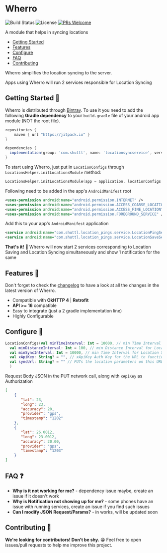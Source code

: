 

# Wherro

![Build Status](https://travis-ci.org/ChuckerTeam/chucker.svg?branch=master) ![License](https://img.shields.io/github/license/ChuckerTeam/Chucker.svg) [![PRs Welcome](https://img.shields.io/badge/PRs-welcome-orange.svg)](http://makeapullrequest.com)

A module that helps in syncing locations

* [Getting Started](#getting-started-)
* [Features](#features-)
* [Configure](#configure-)
* [FAQ](#faq-)
* [Contributing](#contributing-)

Wherro simplifies the location syncing to the server.

Apps using Wherro will run 2 services responsible for Location Syncing

## Getting Started 👣

Wherro is distributed through [Bintray](https://bintray.com/deeptolat/LocationSyncService/com.shuttl.locations_sync). To use it you need to add the following **Gradle dependency** to your `build.gradle` file of your android app module (NOT the root file).

```groovy
repositories {
    maven { url "https://jitpack.io" }
}
```

```groovy
dependencies {
  implementation(group: 'com.shuttl', name: 'locationsyncservice', version: '0.15', ext: 'aar', classifier: '')
}
```

To start using Wherro, just put in `LocationConfigs` through `LocationsHelper.initLocationsModule` method:

```kotlin
LocationsHelper.initLocationsModule(app = application, locationConfigs = LocationConfigs())
```
Following need to be added in the app's `AndroidManifest` root

```xml
<uses-permission android:name="android.permission.INTERNET" />
<uses-permission android:name="android.permission.ACCESS_COARSE_LOCATION" />
<uses-permission android:name="android.permission.ACCESS_FINE_LOCATION" />
<uses-permission android:name="android.permission.FOREGROUND_SERVICE" />
```

Add this to your app's `AndroidManifest` application

```xml
<service android:name="com.shuttl.location_pings.service.LocationPingService" />
<service android:name="com.shuttl.location_pings.service.LocationSaveService" />
```



**That's it!** 🎉 Wherro will now start 2 services corresponding to Location Saving and Location Syncing simultaneously and show 1 notification for the same

## Features 🧰

Don't forget to check the [changelog](https://bintray.com/deeptolat/LocationSyncService/com.shuttl.locations_sync) to have a look at all the changes in the latest version of Wherro.

* Compatible with **OkHTTP 4** | **Retrofit**
* **API >= 16** compatible
* Easy to integrate (just a 2 gradle implementation line)
* Highly Configurable

## Configure 🎨
```kotlin
LocationConfigs(val minTimeInterval: Int = 10000, // min Time Interval for Location Fetching
  val minDistanceInterval: Int = 100, // min Distance Interval for Location Fetching
  val minSyncInterval: Int = 10000, // min Time Interval for Location Syncing
  val xApiKey: String? = "", // xApiKey Auth Key for the URL to function, if you have one
  val syncUrl: String? = "" // PUTs the location parameters on this URL
  )
```

Request Body JSON in the PUT network call, along with `xApiKey` as Authorization
```json
[
	{
	   "lat": 23,
	   "long": 23,
	   "accuracy": 20,
	   "provider": "gps",
	   "timestamp": "1202"
	},
	{
	   "lat": 26.0012,
	   "long": 23.0012,
	   "accuracy": 20.00,
	   "provider": "gps",
	   "timestamp": "1203"
	}
]
```


## FAQ ❓

* **Why is it not working for me?** - dependency issue maybe, create an issue if it doesn't work
* **Why is Notification not showing up for me?** - some phones have an issue with running services, create an issue if you find such issues
* **Can I modify JSON Request/Params?** - in works, will be updated soon

## Contributing 🤝

**We're looking for contributors! Don't be shy.** 😁 Feel free to open issues/pull requests to help me improve this project.